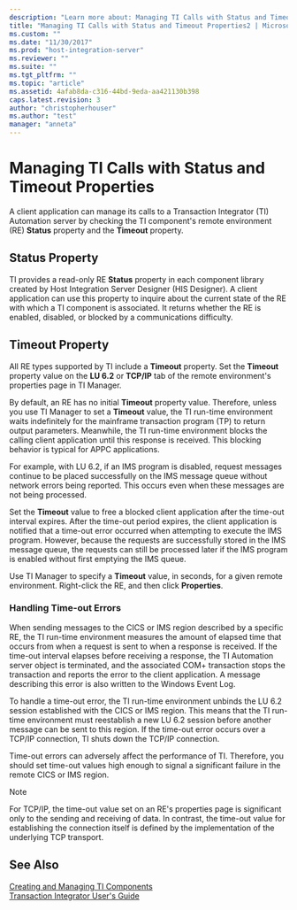 ```yaml
---
description: "Learn more about: Managing TI Calls with Status and Timeout Properties"
title: "Managing TI Calls with Status and Timeout Properties2 | Microsoft Docs"
ms.custom: ""
ms.date: "11/30/2017"
ms.prod: "host-integration-server"
ms.reviewer: ""
ms.suite: ""
ms.tgt_pltfrm: ""
ms.topic: "article"
ms.assetid: 4afab8da-c316-44bd-9eda-aa421130b398
caps.latest.revision: 3
author: "christopherhouser"
ms.author: "test"
manager: "anneta"
---
```

# Managing TI Calls with Status and Timeout Properties
A client application can manage its calls to a Transaction Integrator (TI) Automation server by checking the TI component's remote environment (RE) **Status** property and the **Timeout** property.  
  
## Status Property  
 TI provides a read-only RE **Status** property in each component library created by Host Integration Server Designer (HIS Designer). A client application can use this property to inquire about the current state of the RE with which a TI component is associated. It returns whether the RE is enabled, disabled, or blocked by a communications difficulty.  
  
## Timeout Property  
 All RE types supported by TI include a **Timeout** property. Set the **Timeout** property value on the **LU 6.2** or **TCP/IP** tab of the remote environment's properties page in TI Manager.  
  
 By default, an RE has no initial **Timeout** property value. Therefore, unless you use TI Manager to set a **Timeout** value, the TI run-time environment waits indefinitely for the mainframe transaction program (TP) to return output parameters. Meanwhile, the TI run-time environment blocks the calling client application until this response is received. This blocking behavior is typical for APPC applications.  
  
 For example, with LU 6.2, if an IMS program is disabled, request messages continue to be placed successfully on the IMS message queue without network errors being reported. This occurs even when these messages are not being processed.  
  
 Set the **Timeout** value to free a blocked client application after the time-out interval expires. After the time-out period expires, the client application is notified that a time-out error occurred when attempting to execute the IMS program. However, because the requests are successfully stored in the IMS message queue, the requests can still be processed later if the IMS program is enabled without first emptying the IMS queue.  
  
 Use TI Manager to specify a **Timeout** value, in seconds, for a given remote environment. Right-click the RE, and then click **Properties**.  
  
### Handling Time-out Errors  
 When sending messages to the CICS or IMS region described by a specific RE, the TI run-time environment measures the amount of elapsed time that occurs from when a request is sent to when a response is received. If the time-out interval elapses before receiving a response, the TI Automation server object is terminated, and the associated COM+ transaction stops the transaction and reports the error to the client application. A message describing this error is also written to the Windows Event Log.  
  
 To handle a time-out error, the TI run-time environment unbinds the LU 6.2 session established with the CICS or IMS region. This means that the TI run-time environment must reestablish a new LU 6.2 session before another message can be sent to this region. If the time-out error occurs over a TCP/IP connection, TI shuts down the TCP/IP connection.  
  
 Time-out errors can adversely affect the performance of TI. Therefore, you should set time-out values high enough to signal a significant failure in the remote CICS or IMS region.  
  
> [!NOTE]
>  For TCP/IP, the time-out value set on an RE's properties page is significant only to the sending and receiving of data. In contrast, the time-out value for establishing the connection itself is defined by the implementation of the underlying TCP transport.  
  
## See Also  
 [Creating and Managing TI Components](../core/creating-and-managing-ti-components2.md)   
 [Transaction Integrator User's Guide](../core/transaction-integrator-user-s-guide2.md)
